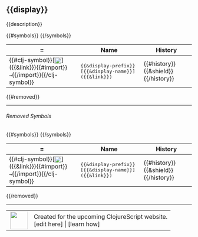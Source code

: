 ## {{display}}

{{description}}

 <table>
<thead><tr>
<th>=</th>
<th>Name</th>
<th>History</th>
</tr></thead>
{{#symbols}}
<tr>
<td>{{#clj-symbol}}[<img width="18px" valign="middle" src="http://i.imgur.com/1GjPKvB.png">]({{&link}}){{#import}} <samp>→</samp>{{/import}}{{/clj-symbol}}</td>
<td><samp>{{&display-prefix}}[{{&display-name}}]({{&link}})</samp></td>
<td>{{#history}}{{&shield}} {{/history}}</td>
</tr>
{{/symbols}}
</table>

{{#removed}}

---

###### Removed Symbols

 <table>
<thead><tr>
<th>=</th>
<th>Name</th>
<th>History</th>
</tr></thead>
{{#symbols}}
<tr>
<td>{{#clj-symbol}}[<img width="18px" valign="middle" src="http://i.imgur.com/1GjPKvB.png">]({{&link}}){{#import}} <samp>→</samp>{{/import}}{{/clj-symbol}}</td>
<td><samp>{{&display-prefix}}[{{&display-name}}]({{&link}})</samp></td>
<td>{{#history}}{{&shield}} {{/history}}</td>
</tr>
{{/symbols}}
</table>

{{/removed}}

---

 <table>
<tr><td>
<img valign="middle" align="right" width="48px" src="http://i.imgur.com/Hi20huC.png">
</td><td>
Created for the upcoming ClojureScript website.<br>
[edit here] | [learn how]
</td></tr></table>
